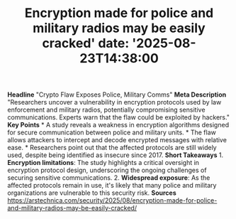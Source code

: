 ﻿---
title: "Encryption made for police and military radios may be easily cracked'
date: '2025-08-23T14:38:00"
category: "Markets"
summary: ""
slug: "encryption made for police and military radios may be easily"
source_urls:
  - "https://arstechnica.com/security/2025/08/encryption-made-for-police-and-military-radios-may-be-easily-cracked/"
seo:
  title: "Encryption made for police and military radios may be easily cracked | Hash n Hedge'
  description: '"
  keywords: ["news", "markets", "brief"]
---
**Headline** "Crypto Flaw Exposes Police, Military Comms"  **Meta Description** "Researchers uncover a vulnerability in encryption protocols used by law enforcement and military radios, potentially compromising sensitive communications. Experts warn that the flaw could be exploited by hackers."  **Key Points**  * A study reveals a weakness in encryption algorithms designed for secure communication between police and military units. * The flaw allows attackers to intercept and decode encrypted messages with relative ease. * Researchers point out that the affected protocols are still widely used, despite being identified as insecure since 2017.  **Short Takeaways**  1. **Encryption limitations**: The study highlights a critical oversight in encryption protocol design, underscoring the ongoing challenges of securing sensitive communications. 2. **Widespread exposure**: As the affected protocols remain in use, it's likely that many police and military organizations are vulnerable to this security risk.  **Sources** https://arstechnica.com/security/2025/08/encryption-made-for-police-and-military-radios-may-be-easily-cracked/ 
